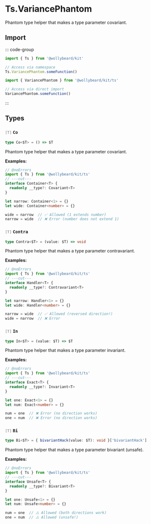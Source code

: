 # Ts.VariancePhantom

Phantom type helper that makes a type parameter covariant.

## Import

::: code-group

```typescript [Namespace]
import { Ts } from '@wollybeard/kit'

// Access via namespace
Ts.VariancePhantom.someFunction()
```

```typescript [Barrel]
import { VariancePhantom } from '@wollybeard/kit/ts'

// Access via direct import
VariancePhantom.someFunction()
```

:::

## Types

### <span style="opacity: 0.6; font-weight: normal; font-size: 0.85em;">`[T]`</span> `Co`

```typescript
type Co<$T> = () => $T
```

<SourceLink href="https://github.com/jasonkuhrt/kit/blob/main/./src/utils/ts/variance-phantom.ts#L28" />

Phantom type helper that makes a type parameter covariant.

**Examples:**

```typescript twoslash
// @noErrors
import { Ts } from '@wollybeard/kit/ts'
// ---cut---
interface Container<T> {
  readonly __type?: Covariant<T>
}

let narrow: Container<1> = {}
let wide: Container<number> = {}

wide = narrow  // ✅ Allowed (1 extends number)
narrow = wide  // ❌ Error (number does not extend 1)
```

### <span style="opacity: 0.6; font-weight: normal; font-size: 0.85em;">`[T]`</span> `Contra`

```typescript
type Contra<$T> = (value: $T) => void
```

<SourceLink href="https://github.com/jasonkuhrt/kit/blob/main/./src/utils/ts/variance-phantom.ts#L55" />

Phantom type helper that makes a type parameter contravariant.

**Examples:**

```typescript twoslash
// @noErrors
import { Ts } from '@wollybeard/kit/ts'
// ---cut---
interface Handler<T> {
  readonly __type?: Contravariant<T>
}

let narrow: Handler<1> = {}
let wide: Handler<number> = {}

narrow = wide  // ✅ Allowed (reversed direction!)
wide = narrow  // ❌ Error
```

### <span style="opacity: 0.6; font-weight: normal; font-size: 0.85em;">`[T]`</span> `In`

```typescript
type In<$T> = (value: $T) => $T
```

<SourceLink href="https://github.com/jasonkuhrt/kit/blob/main/./src/utils/ts/variance-phantom.ts#L77" />

Phantom type helper that makes a type parameter invariant.

**Examples:**

```typescript twoslash
// @noErrors
import { Ts } from '@wollybeard/kit/ts'
// ---cut---
interface Exact<T> {
  readonly __type?: Invariant<T>
}

let one: Exact<1> = {}
let num: Exact<number> = {}

num = one  // ❌ Error (no direction works)
one = num  // ❌ Error (no direction works)
```

### <span style="opacity: 0.6; font-weight: normal; font-size: 0.85em;">`[T]`</span> `Bi`

```typescript
type Bi<$T> = { bivariantHack(value: $T): void }['bivariantHack']
```

<SourceLink href="https://github.com/jasonkuhrt/kit/blob/main/./src/utils/ts/variance-phantom.ts#L99" />

Phantom type helper that makes a type parameter bivariant (unsafe).

**Examples:**

```typescript twoslash
// @noErrors
import { Ts } from '@wollybeard/kit/ts'
// ---cut---
interface Unsafe<T> {
  readonly __type?: Bivariant<T>
}

let one: Unsafe<1> = {}
let num: Unsafe<number> = {}

num = one  // ⚠️ Allowed (both directions work)
one = num  // ⚠️ Allowed (unsafe!)
```
